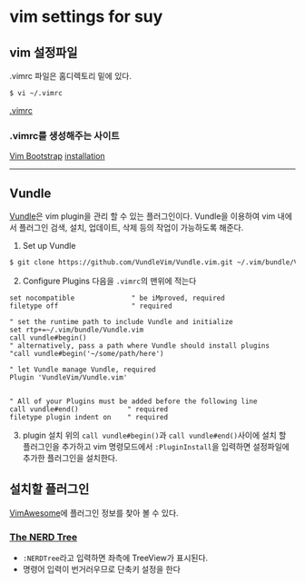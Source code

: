 # vim settings for suy

## vim 설정파일
.vimrc 파일은 홈디렉토리 밑에 있다.
```bash
$ vi ~/.vimrc
```

[.vimrc](./vimrc)

### .vimrc를 생성해주는 사이트
[Vim Bootstrap](http://www.vim-bootstrap.com/)
[installation](https://github.com/avelino/vim-bootstrap#installation)

---

## Vundle
[Vundle](https://github.com/VundleVim/Vundle.vim)은 vim plugin을 관리 할 수 있는 플러그인이다. Vundle을 이용하여 vim 내에서 플러그인 검색, 설치, 업데이트, 삭제 등의 작업이 가능하도록 해준다.

1. Set up Vundle
```bash
$ git clone https://github.com/VundleVim/Vundle.vim.git ~/.vim/bundle/Vundle.vim
```

2. Configure Plugins
다음을 `.vimrc`의 맨위에 적는다
```vim
set nocompatible              " be iMproved, required
filetype off                  " required

" set the runtime path to include Vundle and initialize
set rtp+=~/.vim/bundle/Vundle.vim
call vundle#begin()
" alternatively, pass a path where Vundle should install plugins
"call vundle#begin('~/some/path/here')

" let Vundle manage Vundle, required
Plugin 'VundleVim/Vundle.vim'


" All of your Plugins must be added before the following line
call vundle#end()            " required
filetype plugin indent on    " required
```

3. plugin 설치
위의 `call vundle#begin()`과 `call vundle#end()`사이에 설치 할 플러그인을 추가하고 vim 명령모드에서 `:PluginInstall`을 입력하면 설정파일에 추가한 플러그인을 설치한다. 

## 설치할 플러그인
[VimAwesome](https://vimawesome.com/)에 플러그인 정보를 찾아 볼 수 있다.

### [The NERD Tree](https://github.com/scrooloose/nerdtree)
- `:NERDTree`라고 입력하면 좌측에 TreeView가 표시된다.
- 명령어 입력이 번거러우므로 단축키 설정을 한다


